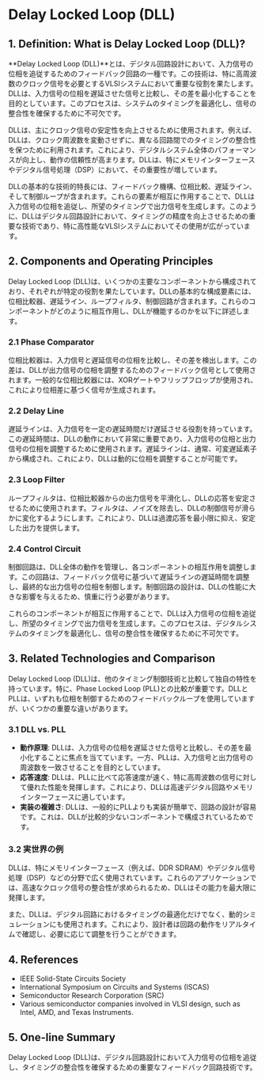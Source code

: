 # Delay Locked Loop (DLL)

## 1. Definition: What is **Delay Locked Loop (DLL)**?
**Delay Locked Loop (DLL)**とは、デジタル回路設計において、入力信号の位相を追従するためのフィードバック回路の一種です。この技術は、特に高周波数のクロック信号を必要とするVLSIシステムにおいて重要な役割を果たします。DLLは、入力信号の位相を遅延させた信号と比較し、その差を最小化することを目的としています。このプロセスは、システムのタイミングを最適化し、信号の整合性を確保するために不可欠です。

DLLは、主にクロック信号の安定性を向上させるために使用されます。例えば、DLLは、クロック周波数を変動させずに、異なる回路間でのタイミングの整合性を保つために利用されます。これにより、デジタルシステム全体のパフォーマンスが向上し、動作の信頼性が高まります。DLLは、特にメモリインターフェースやデジタル信号処理（DSP）において、その重要性が増しています。

DLLの基本的な技術的特長には、フィードバック機構、位相比較、遅延ライン、そして制御ループが含まれます。これらの要素が相互に作用することで、DLLは入力信号の位相を追従し、所望のタイミングで出力信号を生成します。このように、DLLはデジタル回路設計において、タイミングの精度を向上させるための重要な技術であり、特に高性能なVLSIシステムにおいてその使用が広がっています。

## 2. Components and Operating Principles
Delay Locked Loop (DLL)は、いくつかの主要なコンポーネントから構成されており、それぞれが特定の役割を果たしています。DLLの基本的な構成要素には、位相比較器、遅延ライン、ループフィルタ、制御回路が含まれます。これらのコンポーネントがどのように相互作用し、DLLが機能するのかを以下に詳述します。

### 2.1 Phase Comparator
位相比較器は、入力信号と遅延信号の位相を比較し、その差を検出します。この差は、DLLが出力信号の位相を調整するためのフィードバック信号として使用されます。一般的な位相比較器には、XORゲートやフリップフロップが使用され、これにより位相差に基づく信号が生成されます。

### 2.2 Delay Line
遅延ラインは、入力信号を一定の遅延時間だけ遅延させる役割を持っています。この遅延時間は、DLLの動作において非常に重要であり、入力信号の位相と出力信号の位相を調整するために使用されます。遅延ラインは、通常、可変遅延素子から構成され、これにより、DLLは動的に位相を調整することが可能です。

### 2.3 Loop Filter
ループフィルタは、位相比較器からの出力信号を平滑化し、DLLの応答を安定させるために使用されます。フィルタは、ノイズを除去し、DLLの制御信号が滑らかに変化するようにします。これにより、DLLは過渡応答を最小限に抑え、安定した出力を提供します。

### 2.4 Control Circuit
制御回路は、DLL全体の動作を管理し、各コンポーネントの相互作用を調整します。この回路は、フィードバック信号に基づいて遅延ラインの遅延時間を調整し、最終的な出力信号の位相を制御します。制御回路の設計は、DLLの性能に大きな影響を与えるため、慎重に行う必要があります。

これらのコンポーネントが相互に作用することで、DLLは入力信号の位相を追従し、所望のタイミングで出力信号を生成します。このプロセスは、デジタルシステムのタイミングを最適化し、信号の整合性を確保するために不可欠です。

## 3. Related Technologies and Comparison
Delay Locked Loop (DLL)は、他のタイミング制御技術と比較して独自の特性を持っています。特に、Phase Locked Loop (PLL)との比較が重要です。DLLとPLLは、いずれも位相を制御するためのフィードバックループを使用していますが、いくつかの重要な違いがあります。

### 3.1 DLL vs. PLL
- **動作原理**: DLLは、入力信号の位相を遅延させた信号と比較し、その差を最小化することに焦点を当てています。一方、PLLは、入力信号と出力信号の周波数を一致させることを目的としています。
- **応答速度**: DLLは、PLLに比べて応答速度が速く、特に高周波数の信号に対して優れた性能を発揮します。これにより、DLLは高速デジタル回路やメモリインターフェースに適しています。
- **実装の複雑さ**: DLLは、一般的にPLLよりも実装が簡単で、回路の設計が容易です。これは、DLLが比較的少ないコンポーネントで構成されているためです。

### 3.2 実世界の例
DLLは、特にメモリインターフェース（例えば、DDR SDRAM）やデジタル信号処理（DSP）などの分野で広く使用されています。これらのアプリケーションでは、高速なクロック信号の整合性が求められるため、DLLはその能力を最大限に発揮します。

また、DLLは、デジタル回路におけるタイミングの最適化だけでなく、動的シミュレーションにも使用されます。これにより、設計者は回路の動作をリアルタイムで確認し、必要に応じて調整を行うことができます。

## 4. References
- IEEE Solid-State Circuits Society
- International Symposium on Circuits and Systems (ISCAS)
- Semiconductor Research Corporation (SRC)
- Various semiconductor companies involved in VLSI design, such as Intel, AMD, and Texas Instruments.

## 5. One-line Summary
Delay Locked Loop (DLL)は、デジタル回路設計において入力信号の位相を追従し、タイミングの整合性を確保するための重要なフィードバック回路技術です。
